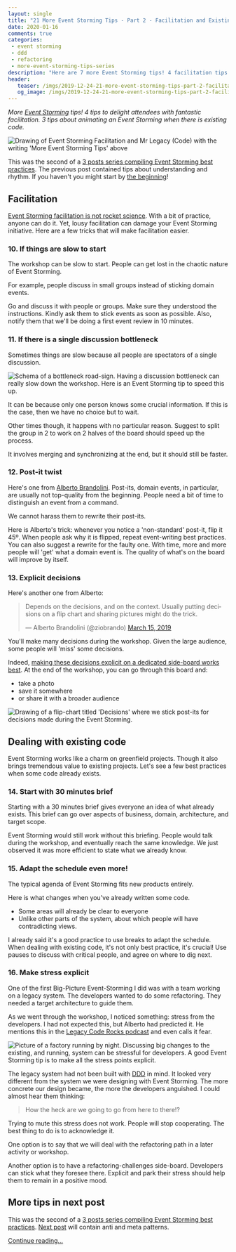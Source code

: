 ```yaml
---
layout: single
title: "21 More Event Storming Tips - Part 2 - Facilitation and Existing Code"
date: 2020-01-16
comments: true
categories:
 - event storming
 - ddd
 - refactoring
 - more-event-storming-tips-series
description: "Here are 7 more Event Storming tips! 4 facilitation tips to make sure attendees want more Event Storming. 3 tips about how to adapt Event Storming to existing code: how to twist the agenda, but also how to deal with developers’ stress!"
header:
   teaser: /imgs/2019-12-24-21-more-event-storming-tips-part-2-facilitation-and-existing-code/more-event-storming-tips-facilitation-and-existing-code-teaser.jpg
   og_image: /imgs/2019-12-24-21-more-event-storming-tips-part-2-facilitation-and-existing-code/more-event-storming-tips-facilitation-and-existing-code-og.jpg
---
```

_More [Event Storming](https://en.wikipedia.org/wiki/Event_storming) tips! 4 tips to delight attendees with fantastic facilitation. 3 tips about animating an Event Storming when there is existing code._

![Drawing of Event Storming Facilitation and Mr Legacy (Code) with the writing 'More Event Storming Tips' above]({{site.url}}/imgs/2019-12-24-21-more-event-storming-tips-part-2-facilitation-and-existing-code/more-event-storming-tips-facilitation-and-existing-code.jpg)

This was the second of a [3 posts series compiling Event Storming best practices]({{site.url}}/categories#more-event-storming-tips-series). The previous post contained tips about understanding and rhythm. If you haven't you might start by [the beginning]({{site.url}}/21-more-event-storming-tips-part-1-understanding-and-rhythm/)!

## Facilitation

[Event Storming facilitation is not rocket science]({{site.url}}/detailed-agenda-of-a-ddd-big-picture-event-storming-part-1/). With a bit of practice, anyone can do it. Yet, lousy facilitation can damage your Event Storming initiative. Here are a few tricks that will make facilitation easier.

### 10. If things are slow to start

The workshop can be slow to start. People can get lost in the chaotic nature of Event Storming.

For example, people discuss in small groups instead of sticking domain events.

Go and discuss it with people or groups. Make sure they understood the instructions. Kindly ask them to stick events as soon as possible. Also, notify them that we'll be doing a first event review in 10 minutes.

### 11. If there is a single discussion bottleneck

Sometimes things are slow because all people are spectators of a single discussion.


![Schema of a bottleneck road-sign. Having a discussion bottleneck can really slow down the workshop. Here is an Event Storming tip to speed this up.]({{site.url}}/imgs/2019-12-24-21-more-event-storming-tips-part-2-facilitation-and-existing-code/bottleneck.jpg)

It can be because only one person knows some crucial information. If this is the case, then we have no choice but to wait.

Other times though, it happens with no particular reason. Suggest to split the group in 2 to work on 2 halves of the board should speed up the process.

It involves merging and synchronizing at the end, but it should still be faster.

### 12. Post-it twist

Here's one from [Alberto Brandolini](https://twitter.com/ziobrando). Post-its, domain events, in particular, are usually not top-quality from the beginning. People need a bit of time to distinguish an event from a command.

We cannot harass them to rewrite their post-its.

Here is Alberto's trick: whenever you notice a 'non-standard' post-it, flip it 45º. When people ask why it is flipped, repeat event-writing best practices. You can also suggest a rewrite for the faulty one. With time, more and more people will 'get' what a domain event is. The quality of what's on the board will improve by itself.

### 13. Explicit decisions

Here's another one from Alberto:

<blockquote class="twitter-tweet"><p lang="en" dir="ltr">Depends on the decisions, and on the context. Usually putting decisions on a flip chart and sharing pictures might do the trick.</p>&mdash; Alberto Brandolini (@ziobrando) <a href="https://twitter.com/ziobrando/status/1106599987625058304?ref_src=twsrc%5Etfw">March 15, 2019</a></blockquote> <script async src="https://platform.twitter.com/widgets.js" charset="utf-8"></script>

You'll make many decisions during the workshop. Given the large audience, some people will 'miss' some decisions.

Indeed, [making these decisions explicit on a dedicated side-board works best]({{site.url}}/how-to-capture-the-outputs-of-an-event-storming-workshop/). At the end of the workshop, you can go through this board and:

*   take a photo
*   save it somewhere
*   or share it with a broader audience

![Drawing of a flip-chart titled 'Decisions' where we stick post-its for decisions made during the Event Storming.]({{site.url}}/imgs/2019-12-24-21-more-event-storming-tips-part-2-facilitation-and-existing-code/decision-flipchart.jpeg)

## Dealing with existing code

Event Storming works like a charm on greenfield projects. Though it also brings tremendous value to existing projects. Let's see a few best practices when some code already exists.

### 14. Start with 30 minutes brief

Starting with a 30 minutes brief gives everyone an idea of what already exists. This brief can go over aspects of business, domain, architecture, and target scope.

Event Storming would still work without this briefing. People would talk during the workshop, and eventually reach the same knowledge. We just observed it was more efficient to state what we already know.

### 15. Adapt the schedule even more!

The typical agenda of Event Storming fits new products entirely.

Here is what changes when you've already written some code. 

*   Some areas will already be clear to everyone
*   Unlike other parts of the system, about which people will have contradicting views.

I already said it's a good practice to use breaks to adapt the schedule. When dealing with existing code, it's not only best practice, it's crucial! Use pauses to discuss with critical people, and agree on where to dig next.

### 16. Make stress explicit

One of the first Big-Picture Event-Storming I did was with a team working on a legacy system. The developers wanted to do some refactoring. They needed a target architecture to guide them.

As we went through the workshop, I noticed something: stress from the developers. I had not expected this, but Alberto had predicted it. He mentions this in the [Legacy Code Rocks podcast](https://www.legacycode.rocks/podcast-1/episode/27397029/event-storming-with-alberto-brandolini) and even calls it fear.

![Picture of a factory running by night. Discussing big changes to the existing, and running, system can be stressful for developers. A good Event Storming tip is to make all the stress points explicit.]({{site.url}}/imgs/2019-12-24-21-more-event-storming-tips-part-2-facilitation-and-existing-code/existing-factory.jpg)

The legacy system had not been built with [DDD](https://en.wikipedia.org/wiki/Domain-driven_design) in mind. It looked very different from the system we were designing with Event Storming. The more concrete our design became, the more the developers anguished. I could almost hear them thinking:

> How the heck are we going to go from here to there⁉️

Trying to mute this stress does not work. People will stop cooperating. The best thing to do is to acknowledge it.

One option is to say that we will deal with the refactoring path in a later activity or workshop.

Another option is to have a refactoring-challenges side-board. Developers can stick what they foresee there. Explicit and park their stress should help them to remain in a positive mood.

## More tips in next post

This was the second of a [3 posts series compiling Event Storming best practices]({{site.url}}/categories#more-event-storming-tips-series). [Next post]({{site.url}}/21-more-event-storming-tips-part-3-anti-and-meta-patterns/) will contain anti and meta patterns.

[Continue reading...]({{site.url}}/21-more-event-storming-tips-part-3-anti-and-meta-patterns/)